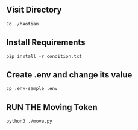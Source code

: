 ## Visit Directory
```
Cd ./haotian
```
## Install Requirements
```
pip install -r condition.txt
```
## Create .env and change its value
```
cp .env-sample .env
```
## RUN THE Moving Token
```
python3 ./move.py
```